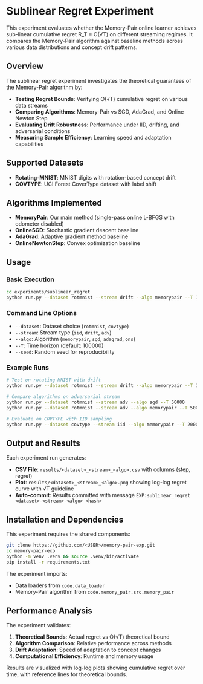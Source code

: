 # Sublinear Regret Experiment

This experiment evaluates whether the Memory-Pair online learner achieves sub-linear cumulative regret R_T = O(√T) on different streaming regimes. It compares the Memory-Pair algorithm against baseline methods across various data distributions and concept drift patterns.

## Overview

The sublinear regret experiment investigates the theoretical guarantees of the Memory-Pair algorithm by:

- **Testing Regret Bounds**: Verifying O(√T) cumulative regret on various data streams
- **Comparing Algorithms**: Memory-Pair vs SGD, AdaGrad, and Online Newton Step
- **Evaluating Drift Robustness**: Performance under IID, drifting, and adversarial conditions
- **Measuring Sample Efficiency**: Learning speed and adaptation capabilities

## Supported Datasets

- **Rotating-MNIST**: MNIST digits with rotation-based concept drift
- **COVTYPE**: UCI Forest CoverType dataset with label shift

## Algorithms Implemented

- **MemoryPair**: Our main method (single-pass online L-BFGS with odometer disabled)
- **OnlineSGD**: Stochastic gradient descent baseline
- **AdaGrad**: Adaptive gradient method baseline  
- **OnlineNewtonStep**: Convex optimization baseline

## Usage

### Basic Execution

```bash
cd experiments/sublinear_regret
python run.py --dataset rotmnist --stream drift --algo memorypair --T 100000 --seed 42
```

### Command Line Options

- `--dataset`: Dataset choice (`rotmnist`, `covtype`)
- `--stream`: Stream type (`iid`, `drift`, `adv`)  
- `--algo`: Algorithm (`memorypair`, `sgd`, `adagrad`, `ons`)
- `--T`: Time horizon (default: 100000)
- `--seed`: Random seed for reproducibility

### Example Runs

```bash
# Test on rotating MNIST with drift
python run.py --dataset rotmnist --stream drift --algo memorypair --T 100000

# Compare algorithms on adversarial stream
python run.py --dataset rotmnist --stream adv --algo sgd --T 50000
python run.py --dataset rotmnist --stream adv --algo memorypair --T 50000

# Evaluate on COVTYPE with IID sampling
python run.py --dataset covtype --stream iid --algo memorypair --T 20000
```

## Output and Results

Each experiment run generates:

- **CSV File**: `results/<dataset>_<stream>_<algo>.csv` with columns (step, regret)
- **Plot**: `results/<dataset>_<stream>_<algo>.png` showing log-log regret curve with √T guideline
- **Auto-commit**: Results committed with message `EXP:sublinear_regret <dataset>-<stream>-<algo> <hash>`

## Installation and Dependencies

This experiment requires the shared components:

```bash
git clone https://github.com/<USER>/memory-pair-exp.git
cd memory-pair-exp
python -m venv .venv && source .venv/bin/activate
pip install -r requirements.txt
```

The experiment imports:
- Data loaders from `code.data_loader`
- Memory-Pair algorithm from `code.memory_pair.src.memory_pair`

## Performance Analysis

The experiment validates:

1. **Theoretical Bounds**: Actual regret vs O(√T) theoretical bound
2. **Algorithm Comparison**: Relative performance across methods
3. **Drift Adaptation**: Speed of adaptation to concept changes
4. **Computational Efficiency**: Runtime and memory usage

Results are visualized with log-log plots showing cumulative regret over time, with reference lines for theoretical bounds.
